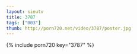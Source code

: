 ```yaml
--- 
layout: sieutv
title: 3787
tags: ["003"]
thumb: http://porn720.net/video/3787/poster.jpg
---
```

{% include porn720 key="3787" %} 
